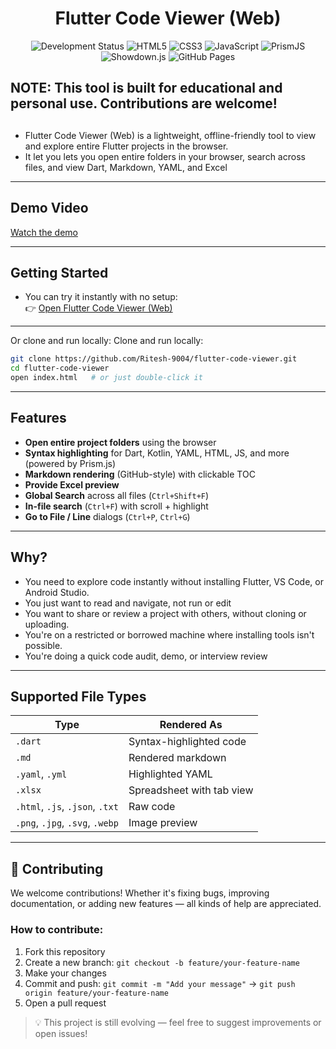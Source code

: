
<div align="center">
  <h1>  Flutter Code Viewer (Web)</h1>
  <img src="https://img.shields.io/badge/status-in--development-yellow" alt="Development Status" />
  <img src="https://img.shields.io/badge/HTML5-E34F26?logo=html5&logoColor=white&style=flat" alt="HTML5" />
  <img src="https://img.shields.io/badge/CSS3-1572B6?logo=css3&logoColor=white&style=flat" alt="CSS3" />
  <img src="https://img.shields.io/badge/JavaScript-F7DF1E?logo=javascript&logoColor=black&style=flat" alt="JavaScript" />
  <img src="https://img.shields.io/badge/PrismJS-2D2D2D?logo=javascript&logoColor=white&style=flat" alt="PrismJS" />
  <img src="https://img.shields.io/badge/Showdown.js-6A1B9A?logo=markdown&logoColor=white&style=flat" alt="Showdown.js" />
  <img src="https://img.shields.io/badge/Hosted_on-GitHub_Pages-121013?logo=github&logoColor=white&style=flat" alt="GitHub Pages" />
</div>

##  **NOTE:**  This tool is built for educational and personal use. Contributions are welcome!
  
##  
- Flutter Code Viewer (Web) is a lightweight, offline-friendly tool to view and explore entire Flutter projects in the browser.
- It let you lets you open entire folders in your browser, search across files, and view Dart, Markdown, YAML, and Excel 
---
##  Demo Video 

[Watch the demo](assets/demo.mp4)

---
## Getting Started
- You can try it instantly with no setup:<br>
👉 [Open Flutter Code Viewer (Web)](https://ritesh-9004.github.io/flutter-code-viewer-web/)

---
Or clone and run locally:
Clone and run locally:

```bash
git clone https://github.com/Ritesh-9004/flutter-code-viewer.git
cd flutter-code-viewer
open index.html   # or just double-click it
```
---
##  Features

-  **Open entire project folders** using the browser
-  **Syntax highlighting** for Dart, Kotlin, YAML, HTML, JS, and more (powered by Prism.js)
-  **Markdown rendering** (GitHub-style) with clickable TOC
- **Provide Excel preview** 
-  **Global Search** across all files (`Ctrl+Shift+F`)
-  **In-file search** (`Ctrl+F`) with scroll + highlight
-  **Go to File / Line** dialogs (`Ctrl+P`, `Ctrl+G`)


---

##  Why?

- You need to explore code instantly without installing Flutter, VS Code, or Android Studio.
- You just want to read and navigate, not run or edit
- You want to share or review a project with others, without cloning or uploading.
- You're on a restricted or borrowed machine where installing tools isn't possible.
- You're doing a quick code audit, demo, or interview review  

---

##  Supported File Types

| Type     | Rendered As    |
|----------|----------------|
| `.dart`  | Syntax-highlighted code |
| `.md`    | Rendered markdown |
| `.yaml`, `.yml` | Highlighted YAML |
| `.xlsx`  | Spreadsheet with tab view |
| `.html`, `.js`, `.json`, `.txt` | Raw code |
| `.png`, `.jpg`, `.svg`, `.webp` | Image preview |




---
## 🤝 Contributing

We welcome contributions! Whether it's fixing bugs, improving documentation, or adding new features — all kinds of help are appreciated.

### How to contribute:
1. Fork this repository
2. Create a new branch: `git checkout -b feature/your-feature-name`
3. Make your changes
4. Commit and push: `git commit -m "Add your message"` → `git push origin feature/your-feature-name`
5. Open a pull request

> 💡 This project is still evolving — feel free to suggest improvements or open issues!
